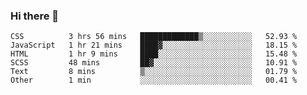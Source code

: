 ### Hi there 👋

<!--START_SECTION:waka-->

```text
CSS          3 hrs 56 mins   █████████████▒░░░░░░░░░░░   52.93 %
JavaScript   1 hr 21 mins    ████▓░░░░░░░░░░░░░░░░░░░░   18.15 %
HTML         1 hr 9 mins     ████░░░░░░░░░░░░░░░░░░░░░   15.48 %
SCSS         48 mins         ██▓░░░░░░░░░░░░░░░░░░░░░░   10.91 %
Text         8 mins          ▒░░░░░░░░░░░░░░░░░░░░░░░░   01.79 %
Other        1 min           ░░░░░░░░░░░░░░░░░░░░░░░░░   00.41 %
```

<!--END_SECTION:waka-->
